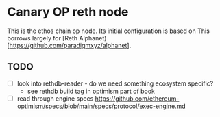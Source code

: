 # Canary OP reth node

This is the ethos chain op node. Its initial configuration is based on This borrows largely for [Reth Alphanet)[https://github.com/paradigmxyz/alphanet].

## TODO

- [ ] look into rethdb-reader - do we need something ecosystem specific?
  - see rethdb build tag in optimism part of book
- [ ] read through engine specs https://github.com/ethereum-optimism/specs/blob/main/specs/protocol/exec-engine.md